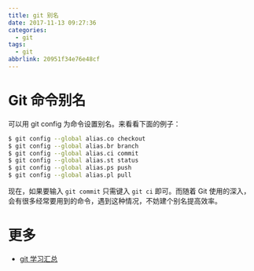 ```yaml
---
title: git 别名
date: 2017-11-13 09:27:36
categories:
  - git
tags:
  - git
abbrlink: 20951f34e76e48cf
---
```


# Git 命令别名

可以用 git config 为命令设置别名。来看看下面的例子：
```sh
$ git config --global alias.co checkout
$ git config --global alias.br branch
$ git config --global alias.ci commit
$ git config --global alias.st status
$ git config --global alias.ps push
$ git config --global alias.pl pull
```

现在，如果要输入 `git commit` 只需键入 `git ci` 即可。而随着 Git 使用的深入，会有很多经常要用到的命令，遇到这种情况，不妨建个别名提高效率。

# 更多

* [git 学习汇总](http://blog.wangjinle.com/posts/fd56adc47e2516b6.html)
